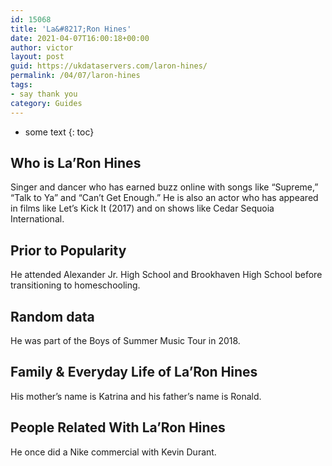 ```yaml
---
id: 15068
title: 'La&#8217;Ron Hines'
date: 2021-04-07T16:00:18+00:00
author: victor
layout: post
guid: https://ukdataservers.com/laron-hines/
permalink: /04/07/laron-hines
tags:
- say thank you
category: Guides
---
```


* some text
{: toc}


## Who is La&#8217;Ron Hines



Singer and dancer who has earned buzz online with songs like &#8220;Supreme,&#8221; &#8220;Talk to Ya&#8221; and &#8220;Can&#8217;t Get Enough.&#8221; He is also an actor who has appeared in films like Let&#8217;s Kick It (2017) and on shows like Cedar Sequoia International. 

                
                
                
## Prior to Popularity



He attended Alexander Jr. High School and Brookhaven High School before transitioning to homeschooling. 

                
                
                
## Random data



He was part of the Boys of Summer Music Tour in 2018.

                
                
                
## Family & Everyday Life of La&#8217;Ron Hines



His mother&#8217;s name is Katrina and his father&#8217;s name is Ronald. 

                
                
                
## People Related With La&#8217;Ron Hines



He once did a Nike commercial with Kevin Durant.

                
              
            
          
          
          